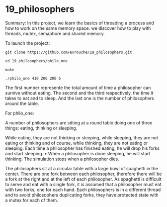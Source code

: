 # 19_philosophers

Summary: In this project, we learn the basics of threading a process and how to
work on the same memory space. we discover how to play with threads, mutex, semaphore and shared memory.

To launch the project:

```git clone https://github.com/evrouche/19_philosophers.git```

```cd 19_philosophers/philo_one ```

```make```

```./philo_one 410 200 200 5```

The first number represente the total amount of time a philosopher can survive without eating. The second and the third respectively, the time it takes to eat and to sleep. And the last one is the number of philosophers arourd the table.

For philo_one:

A number of philosophers are sitting at a round table doing one of three things:
eating, thinking or sleeping. 

While eating, they are not thinking or sleeping, while sleeping, they are not eating
or thinking and of course, while thinking, they are not eating or sleeping. Each time a philosopher has finished eating, he will drop his forks and start sleeping. • When a philosopher is done sleeping, he will start thinking. The simulation stops when a philosopher dies.


The philosophers sit at a circular table with a large bowl of spaghetti in the center. There are one fork between each philosopher, therefore there will be a fork at the right and
at the left of each philosopher. As spaghetti is difficult to serve and eat with a single fork, it is assumed that a
philosopher must eat with two forks, one for each hand. Each philosophers is in a different thread and to avoid philosophers duplicating forks, they have protected state with a
mutex for each of them.

